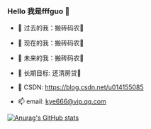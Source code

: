 ### Hello 我是fffguo 👋


- 🔭 过去的我：搬砖码农:clown_face:
- 🌱 现在的我：搬砖码农:clown_face:
- 👯 未来的我：搬砖码农:clown_face:
- :rocket: 长期目标: 还清房贷:clown_face:

- 🤔 CSDN: https://blog.csdn.net/u014155085
- 📫 email: kye666@vip.qq.com



[![Anurag's GitHub stats](https://github-readme-stats.vercel.app/api?username=fffguo&theme=tokyonight&show_icons=true&include_all_commits=true&count_private=true)](https://github.com/fffguo)
